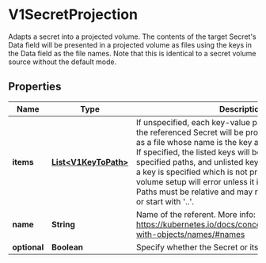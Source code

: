 

# V1SecretProjection

Adapts a secret into a projected volume.  The contents of the target Secret's Data field will be presented in a projected volume as files using the keys in the Data field as the file names. Note that this is identical to a secret volume source without the default mode.

## Properties

| Name | Type | Description | Notes |
|------------ | ------------- | ------------- | -------------|
|**items** | [**List&lt;V1KeyToPath&gt;**](V1KeyToPath.md) | If unspecified, each key-value pair in the Data field of the referenced Secret will be projected into the volume as a file whose name is the key and content is the value. If specified, the listed keys will be projected into the specified paths, and unlisted keys will not be present. If a key is specified which is not present in the Secret, the volume setup will error unless it is marked optional. Paths must be relative and may not contain the &#39;..&#39; path or start with &#39;..&#39;. |  [optional] |
|**name** | **String** | Name of the referent. More info: https://kubernetes.io/docs/concepts/overview/working-with-objects/names/#names |  [optional] |
|**optional** | **Boolean** | Specify whether the Secret or its key must be defined |  [optional] |



